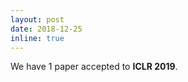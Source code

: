 ```yaml
---
layout: post
date: 2018-12-25
inline: true
---
```

We have 1 paper accepted to <strong>ICLR 2019</strong>.